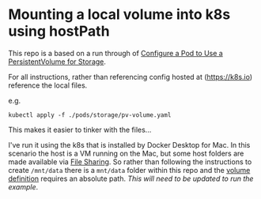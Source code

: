 Mounting a local volume into k8s using hostPath
===============================================

This repo is a based on a run through of [Configure a Pod to Use a PersistentVolume for Storage](https://kubernetes.io/docs/tasks/configure-pod-container/configure-persistent-volume-storage/). 


For all instructions, rather than referencing config hosted at (https://k8s.io)
 reference the local files.

e.g.
```
kubectl apply -f ./pods/storage/pv-volume.yaml
```

This makes it easier to tinker with the files...

I've run it using the k8s that is installed by Docker Desktop for Mac. In this
scenario the host is a VM running on the Mac, but some host folders are
made available via 
[File Sharing](https://docs.docker.com/docker-for-mac/#file-sharing). 
So rather than following the instructions to create `/mnt/data` 
there is a `mnt/data` folder within this repo and the [volume definition](./pods/storage/pv-volume.yaml) requires an absolute path. *This will need to be
updated to run the example*.

